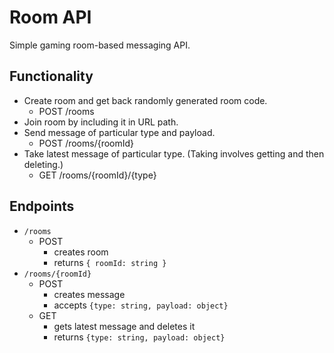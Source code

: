 # Room API

Simple gaming room-based messaging API.

## Functionality

* Create room and get back randomly generated room code.
  * POST /rooms
* Join room by including it in URL path. 
* Send message of particular type and payload.
  * POST /rooms/{roomId}
* Take latest message of particular type. (Taking involves getting and then deleting.)
  * GET /rooms/{roomId}/{type}

## Endpoints

* `/rooms`
  * POST
    * creates room
    * returns `{ roomId: string }`
* `/rooms/{roomId}`
  * POST
    * creates message
    * accepts `{type: string, payload: object}`
  * GET
    * gets latest message and deletes it
    * returns `{type: string, payload: object}`

